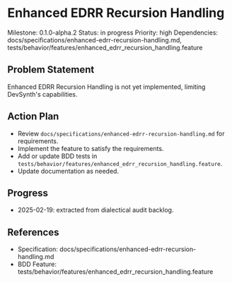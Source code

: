 # Enhanced EDRR Recursion Handling
Milestone: 0.1.0-alpha.2
Status: in progress
Priority: high
Dependencies: docs/specifications/enhanced-edrr-recursion-handling.md, tests/behavior/features/enhanced_edrr_recursion_handling.feature

## Problem Statement
Enhanced EDRR Recursion Handling is not yet implemented, limiting DevSynth's capabilities.


## Action Plan
- Review `docs/specifications/enhanced-edrr-recursion-handling.md` for requirements.
- Implement the feature to satisfy the requirements.
- Add or update BDD tests in `tests/behavior/features/enhanced_edrr_recursion_handling.feature`.
- Update documentation as needed.

## Progress
- 2025-02-19: extracted from dialectical audit backlog.

## References
- Specification: docs/specifications/enhanced-edrr-recursion-handling.md
- BDD Feature: tests/behavior/features/enhanced_edrr_recursion_handling.feature

